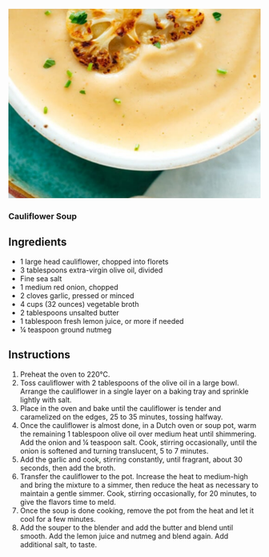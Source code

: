 ![image](/docs/assets/images/recipes/cauliflower_soup.png)
### Cauliflower Soup

## Ingredients
* 1 large head cauliflower, chopped into florets
* 3 tablespoons extra-virgin olive oil, divided
* Fine sea salt
* 1 medium red onion, chopped
* 2 cloves garlic, pressed or minced
* 4 cups (32 ounces) vegetable broth
* 2 tablespoons unsalted butter
* 1 tablespoon fresh lemon juice, or more if needed
* ¼ teaspoon ground nutmeg

## Instructions
1. Preheat the oven to 220°C.
2. Toss cauliflower with 2 tablespoons of the olive oil in a large bowl. Arrange the cauliflower in a single layer on a baking tray and sprinkle lightly with salt. 
3. Place in the oven and bake until the cauliflower is tender and caramelized on the edges, 25 to 35 minutes, tossing halfway.
4. Once the cauliflower is almost done, in a Dutch oven or soup pot, warm the remaining 1 tablespoon olive oil over medium heat until shimmering. Add the onion and ¼ teaspoon salt. Cook, stirring occasionally, until the onion is softened and turning translucent, 5 to 7 minutes.
5. Add the garlic and cook, stirring constantly, until fragrant, about 30 seconds, then add the broth.
6. Transfer the cauliflower to the pot. Increase the heat to medium-high and bring the mixture to a simmer, then reduce the heat as necessary to maintain a gentle simmer. Cook, stirring occasionally, for 20 minutes, to give the flavors time to meld.
7. Once the soup is done cooking, remove the pot from the heat and let it cool for a few minutes.
8. Add the souper to the blender and add the butter and blend until smooth. Add the lemon juice and nutmeg and blend again. Add additional salt, to taste.
